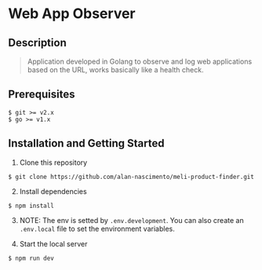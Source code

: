 # Web App Observer

## Description

> Application developed in Golang to observe and log web applications based on the URL, works basically like a health check.

## Prerequisites

```
$ git >= v2.x
$ go >= v1.x
```

## Installation and Getting Started

1. Clone this repository

```
$ git clone https://github.com/alan-nascimento/meli-product-finder.git
```

2. Install dependencies

```
$ npm install
```

3. NOTE: The env is setted by `.env.development`. You can also create an `.env.local` file to set the environment variables.

4. Start the local server

```
$ npm run dev
```
